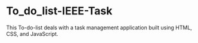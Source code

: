 # To_do_list-IEEE-Task
This To-do-list deals with a task management application built using HTML, CSS, and JavaScript.
